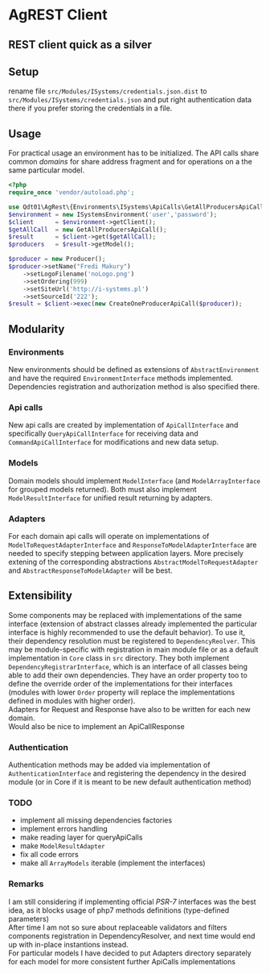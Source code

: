 # AgREST Client
## REST client quick as a silver

## Setup
rename file `src/Modules/ISystems/credentials.json.dist` to `src/Modules/ISystems/credentials.json` and put right authentication data there if you prefer storing the credentials in a file.

## Usage
For practical usage an environment has to be initialized. The API calls share common _domains_ for share address fragment and for operations on a the same particular model. 
```php
<?php
require_once 'vendor/autoload.php';

use Qdt01\AgRest\{Environments\ISystems\ApiCalls\GetAllProducersApiCall, Environments\ISystems\ApiCalls\CreateOneProducerApiCall,Modules\ISystems\ISystemsEnvironment,Modules\ISystems\Models\Producer};
$environment = new ISystemsEnvironment('user','password');
$client      = $environment->getClient();
$getAllCall  = new GetAllProducersApiCall();
$result      = $client->get($getAllCall);
$producers   = $result->getModel();

$producer = new Producer();
$producer->setName("Fredi Makury")
	->setLogoFilename('noLogo.png')
	->setOrdering(999)
	->setSiteUrl('http://i-systems.pl')
	->setSourceId('222');
$result = $client->exec(new CreateOneProducerApiCall($producer));
```

## Modularity
### Environments
New environments should be defined as extensions of `AbstractEnvironment` and have the required `EnvironmentInterface` methods implemented. Dependencies registration and authorization method is also specified there.
### Api calls
New api calls are created by implementation of  `ApiCallInterface` and specifically `QueryApiCallInterface` for receiving data and `CommandApiCallInterface` for modifications and new data setup.
### Models
Domain models should implement `ModelInterface` (and `ModelArrayInterface` for grouped models returned). Both must also implement `ModelResultInterface` for unified result returning by adapters.
### Adapters
For each domain api calls will operate on implementations of `ModelToRequestAdapterInterface` and `ResponseToModelAdapterInterface` are needed to specify stepping between application layers. More precisely extening of the corresponding abstractions `AbstractModelToRequestAdapter` and `AbstractResponseToModelAdapter` will be best.


## Extensibility
Some components may be replaced with implementations of the same interface (extension of abstract classes already implemented the particular interface is highly recommended to use the default behavior). To use it, their dependency resolution must be registered to `DependencyReolver`. This may be module-specific with registration in main module file or as a default implementation in `Core` class in `src` directory. They both implement `DependencyRegistrarInterface`, which is an interface of all classes being able to add their own dependencies. They have an order property too to define the override order of the implementations for their interfaces (modules with lower `Order` property will replace the implementations defined in modules with higher order).\
Adapters for Request and Response have also to be written for each new domain.\
Would also be nice to implement an ApiCallResponse

### Authentication
Authentication methods may be added via implementation of `AuthenticationInterface` and registering the dependency in the desired module (or in Core if it is meant to be new default authentication method)

### TODO
* implement all missing dependencies factories
* implement errors handling
* make reading layer for queryApiCalls
* make `ModelResultAdapter`
* fix all code errors
* make all `ArrayModels` iterable (implement the interfaces)

### Remarks
I am still considering if implementing official _PSR-7_ interfaces was the best idea, as it blocks usage of php7 methods definitions (type-defined parameters)\
After time I am not so sure about replaceable validators and filters components registration in DependencyResolver, and next time would end up with in-place instantions instead.\
For particular models I have decided to put Adapters directory separately for each model for more consistent further ApiCalls implementations
